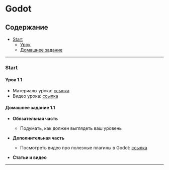 # Godot

## Содержание

- [Start](#start)
  - [Урок](#урок-11)
  - [Домашнее задание](#домашнее-задание-11)

---

### Start

#### Урок 1.1

- Материалы урока: [ссылка](./Lesson-1-start.md)
- Видео урока: [ссылка](https://www.youtube.com/watch?v=axMNUTmFEDA&list=PL2-ArCpIQtjELkyLKec8BaVVCeunuHSK9&index=1)

#### Домашнее задание 1.1

- **Обязательная часть**

  - Подумать, как должен выглядеть ваш уровень

- **Дополнительная часть**

  - Посмотреть видео про полезные плагины в Godot: [ссылка](https://www.youtube.com/watch?v=IN6Z3C7V_Uk&t=40s)

- **Статьи и видео**

---
